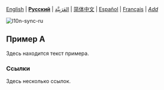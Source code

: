 [English](README.md) | **[Русский](README-ru.md)** | [العَرَبِيَّة](README-ar.md) | [简体中文](README-zh-Hans.md) | [Español](README-es.md) | [Français](README-fr.md) | *[Add](https://github.com/markdown-localization/markdown-localization-spec#workflow)* <!-- l10n:select -->

<!-- l10n:ignore start -->
![l10n-sync-ru](https://github.com/markdown-localization/markdown-localization-spec/workflows/l10n-sync-ru/badge.svg)
<!-- l10n:ignore end -->

<!-- l10n:section
## Example A

Here is a text of example.
l10n:section -->
## Пример А

Здесь находится текст примера.

<!-- l10n:section
### References

Some references here.
l10n:section -->

### Ссылки

Здесь несколько ссылок.
